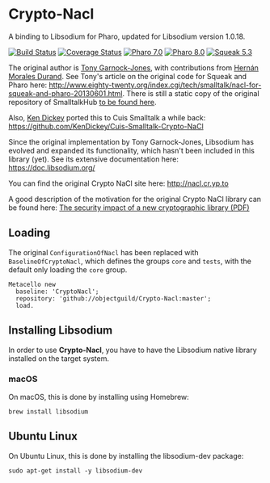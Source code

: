 # Crypto-Nacl
A binding to Libsodium for Pharo, updated for Libsodium version 1.0.18.

[![Build Status](https://github.com/objectguild/Crypto-Nacl/workflows/Build/badge.svg)](https://github.com/objectguild/Crypto-Nacl/actions?query=workflow%3ABuild)
[![Coverage Status](https://coveralls.io/repos/github/objectguild/Crypto-Nacl/badge.svg?branch=master)](https://coveralls.io/github/objectguild/Crypto-Nacl?branch=master)
[![Pharo 7.0](https://img.shields.io/badge/Pharo-7.0-informational)](https://pharo.org)
[![Pharo 8.0](https://img.shields.io/badge/Pharo-8.0-informational)](https://pharo.org)
[![Squeak 5.3](https://img.shields.io/badge/Squeak-5.3-informational)](https://squeak.org)

The original author is [Tony Garnock-Jones](https://github.com/tonyg), with contributions from [Hernán Morales Durand](https://github.com/hernanmd). See Tony's article on the original code for Squeak and Pharo here: http://www.eighty-twenty.org/index.cgi/tech/smalltalk/nacl-for-squeak-and-pharo-20130601.html. There is still a static copy of the original repository of SmalltalkHub [to be found here](http://static.smalltalkhub.com/tonyg/Crypto-Nacl/index.html).

Also, [Ken Dickey](https://github.com/KenDickey) ported this to Cuis Smalltalk a while back: https://github.com/KenDickey/Cuis-Smalltalk-Crypto-NaCl

Since the original implementation by Tony Garnock-Jones, Libsodium has evolved and expanded its functionality, which hasn't been included in this library (yet). See its extensive documentation here: https://doc.libsodium.org/

You can find the original Crypto NaCl site here: http://nacl.cr.yp.to

A good description of the motivation for the original Crypto NaCl library can be found here: [The security impact of a new cryptographic library (PDF)](http://cr.yp.to/highspeed/coolnacl-20120725.pdf)

## Loading
The original `ConfigurationOfNacl` has been replaced with `BaselineOfCryptoNacl`, which defines the groups `core` and `tests`, with the default only loading the `core` group.

```Smalltalk
Metacello new
  baseline: 'CryptoNacl';
  repository: 'github://objectguild/Crypto-Nacl:master';
  load.
```

## Installing Libsodium
In order to use **Crypto-Nacl**, you have to have the Libsodium native library installed on the target system.

### macOS
On macOS, this is done by installing using Homebrew:

```
brew install libsodium
```
## Ubuntu Linux
On Ubuntu Linux, this is done by installing the libsodium-dev package:

```
sudo apt-get install -y libsodium-dev
```
